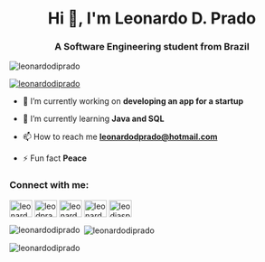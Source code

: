 <h1 align="center">Hi 👋, I'm Leonardo D. Prado</h1>
<h3 align="center">A Software Engineering student from Brazil</h3>

<p align="left"> <img src="https://komarev.com/ghpvc/?username=leonardodiprado&label=Profile%20views&color=0e75b6&style=flat" alt="leonardodiprado" /> </p>

<p align="left"> <a href="https://github.com/ryo-ma/github-profile-trophy"><img src="https://github-profile-trophy.vercel.app/?username=leonardodiprado" alt="leonardodiprado" /></a> </p>

- 🔭 I’m currently working on **developing an app for a startup**

- 🌱 I’m currently learning **Java and SQL**

- 📫 How to reach me **leonardodprado@hotmail.com**

- ⚡ Fun fact **Peace**

<h3 align="left">Connect with me:</h3>
<p align="left">
<a href="https://codepen.io/leonardoprado" target="blank"><img align="center" src="https://raw.githubusercontent.com/rahuldkjain/github-profile-readme-generator/master/src/images/icons/Social/codepen.svg" alt="leonardoprado" height="30" width="40" /></a>
<a href="https://twitter.com/leodprado" target="blank"><img align="center" src="https://raw.githubusercontent.com/rahuldkjain/github-profile-readme-generator/master/src/images/icons/Social/twitter.svg" alt="leodprado" height="30" width="40" /></a>
<a href="https://linkedin.com/in/leonardo prado" target="blank"><img align="center" src="https://raw.githubusercontent.com/rahuldkjain/github-profile-readme-generator/master/src/images/icons/Social/linked-in-alt.svg" alt="leonardo prado" height="30" width="40" /></a>
<a href="https://fb.com/leonardo prado" target="blank"><img align="center" src="https://raw.githubusercontent.com/rahuldkjain/github-profile-readme-generator/master/src/images/icons/Social/facebook.svg" alt="leonardo prado" height="30" width="40" /></a>
<a href="https://instagram.com/leodiasprado" target="blank"><img align="center" src="https://raw.githubusercontent.com/rahuldkjain/github-profile-readme-generator/master/src/images/icons/Social/instagram.svg" alt="leodiasprado" height="30" width="40" /></a>
</p>

<p><img align="left" src="https://github-readme-stats.vercel.app/api/top-langs?username=leonardodiprado&show_icons=true&locale=en&layout=compact" alt="leonardodiprado" /></p>

<p>&nbsp;<img align="center" src="https://github-readme-stats.vercel.app/api?username=leonardodiprado&show_icons=true&locale=en" alt="leonardodiprado" /></p>

<p><img align="center" src="https://github-readme-streak-stats.herokuapp.com/?user=leonardodiprado&" alt="leonardodiprado" /></p>
